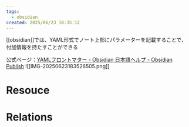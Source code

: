 ```yaml
---
tags:
  - obsidian
created: 2025/06/23 18:35:12
---
```

[[obsidian]]では、YAML形式でノート上部にパラメーターを記載することで、
付加情報を持たすことができる

公式ページ：[YAMLフロントマター - Obsidian 日本語ヘルプ - Obsidian Publish](https://publish.obsidian.md/help-ja/%E9%AB%98%E5%BA%A6%E3%81%AA%E3%83%88%E3%83%94%E3%83%83%E3%82%AF/YAML%E3%83%95%E3%83%AD%E3%83%B3%E3%83%88%E3%83%9E%E3%82%BF%E3%83%BC)
![[IMG-20250623183526505.png]]


# Resouce


# Relations
